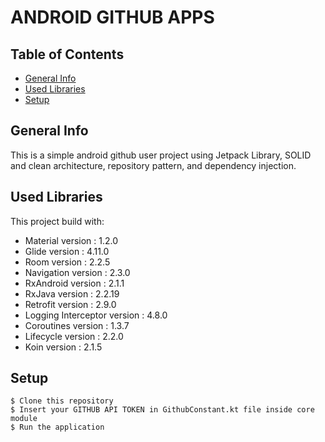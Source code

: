 # ANDROID GITHUB APPS 

## Table of Contents
* [General Info](#general-info)
* [Used Libraries](#used-libraries)
* [Setup](#setup)

## General Info
This is a simple android github user project using Jetpack Library, SOLID and clean architecture, repository pattern, and dependency injection.

## Used Libraries
This project build with:
* Material version              : 1.2.0
* Glide version                 : 4.11.0
* Room version                  : 2.2.5
* Navigation version            : 2.3.0
* RxAndroid version             : 2.1.1
* RxJava version                : 2.2.19
* Retrofit version              : 2.9.0
* Logging Interceptor version   : 4.8.0
* Coroutines version            : 1.3.7
* Lifecycle version             : 2.2.0
* Koin version                  : 2.1.5

## Setup
```
$ Clone this repository
$ Insert your GITHUB API TOKEN in GithubConstant.kt file inside core module
$ Run the application
```
